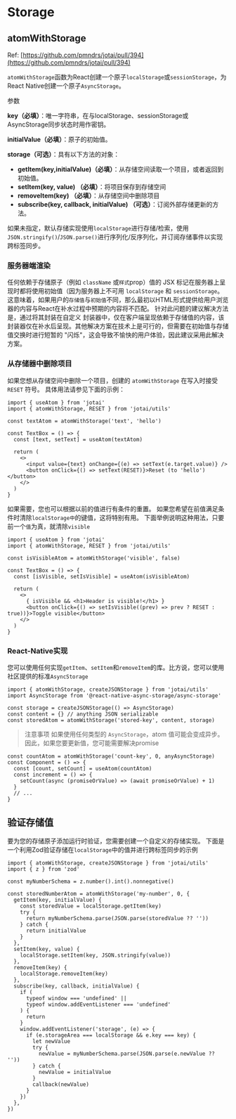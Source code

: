 # Storage
## atomWithStorage
Ref: [https://github.com/pmndrs/jotai/pull/394](https://github.com/pmndrs/jotai/pull/394)

`atomWithStorage`函数为React创建一个原子`localStorage`或`sessionStorage`，为React Native创建一个原子`AsyncStorage`。

参数

**key（必填）**：唯一字符串，在与localStorage、sessionStorage或AsyncStorage同步状态时用作密钥。

**initialValue（必填）**：原子的初始值。

**storage（可选）**：具有以下方法的对象：
+ **getItem(key,initialValue)（必填）**：从存储空间读取一个项目，或者返回到初始值。
+ **setItem(key, value) （必填）**：将项目保存到存储空间
+ **removeItem(key) （必填）**：从存储空间中删除项目
+ **subscribe(key, callback, initialValue) （可选）**：订阅外部存储更新的方法。

如果未指定，默认存储实现使用`localStorage`进行存储/检索，使用`JSON.stringify()`/`JSON.parse()`进行序列化/反序列化，并订阅存储事件以实现跨标签同步。

### 服务器端渲染
任何依赖于存储原子（例如 `className` 或`样式`prop）值的 JSX 标记在服务器上呈现时都将使用初始值（因为服务器上不可用 `localStorage` 和 `sessionStorage`。
这意味着，如果用户的`存储值`与`初始值`不同，那么最初以HTML形式提供给用户浏览器的内容与React在补水过程中预期的内容将不匹配。
针对此问题的建议解决方法是，通过将其封装在自定义 [<ClientOnly>](https://www.joshwcomeau.com/react/the-perils-of-rehydration/#abstractions) 封装器中，仅在客户端呈现依赖于存储值的内容，该封装器仅在补水后呈现。其他解决方案在技术上是可行的，但需要在初始值与存储值交换时进行短暂的 "闪烁"，这会导致不愉快的用户体验，因此建议采用此解决方案。

### 从存储器中删除项目

如果您想从存储空间中删除一个项目，创建的 `atomWithStorage` 在写入时接受 `RESET` 符号。
具体用法请参见下面的示例：
```
import { useAtom } from 'jotai'
import { atomWithStorage, RESET } from 'jotai/utils'

const textAtom = atomWithStorage('text', 'hello')

const TextBox = () => {
  const [text, setText] = useAtom(textAtom)

  return (
    <>
      <input value={text} onChange={(e) => setText(e.target.value)} />
      <button onClick={() => setText(RESET)}>Reset (to 'hello')</button>
    </>
  )
}
```

如果需要，您也可以根据以前的值进行有条件的重置。
如果您希望在前值满足条件时清除`localStorage中`的键值，这将特别有用。
下面举例说明这种用法，只要前一个`值`为真，就清除`visible`
```
import { useAtom } from 'jotai'
import { atomWithStorage, RESET } from 'jotai/utils'

const isVisibleAtom = atomWithStorage('visible', false)

const TextBox = () => {
  const [isVisible, setIsVisible] = useAtom(isVisibleAtom)

  return (
    <>
      { isVisible && <h1>Header is visible!</h1> }
      <button onClick={() => setIsVisible((prev) => prev ? RESET : true))}>Toggle visible</button>
    </>
  )
}
```
### React-Native实现

您可以使用任何实现`getItem`、`setItem`和`removeItem`的库。比方说，您可以使用社区提供的标准`AsyncStorage`

```
import { atomWithStorage, createJSONStorage } from 'jotai/utils'
import AsyncStorage from '@react-native-async-storage/async-storage'

const storage = createJSONStorage(() => AsyncStorage)
const content = {} // anything JSON serializable
const storedAtom = atomWithStorage('stored-key', content, storage)
```
> 注意事项
> 如果使用任何类型的 `AsyncStorage`，atom 值可能会变成异步。因此，如果您要更新值，您可能需要解决promise

```
const countAtom = atomWithStorage('count-key', 0, anyAsyncStorage)
const Component = () => {
  const [count, setCount] = useAtom(countAtom)
  const increment = () => {
    setCount(async (promiseOrValue) => (await promiseOrValue) + 1)
  }
  // ...
}
```
## 验证存储值
要为您的存储原子添加运行时验证，您需要创建一个自定义的存储实现。
下面是一个利用Zod验证存储在`localStorage`中的值并进行跨标签同步的示例

```
import { atomWithStorage, createJSONStorage } from 'jotai/utils'
import { z } from 'zod'

const myNumberSchema = z.number().int().nonnegative()

const storedNumberAtom = atomWithStorage('my-number', 0, {
  getItem(key, initialValue) {
    const storedValue = localStorage.getItem(key)
    try {
      return myNumberSchema.parse(JSON.parse(storedValue ?? ''))
    } catch {
      return initialValue
    }
  },
  setItem(key, value) {
    localStorage.setItem(key, JSON.stringify(value))
  },
  removeItem(key) {
    localStorage.removeItem(key)
  },
  subscribe(key, callback, initialValue) {
    if (
      typeof window === 'undefined' ||
      typeof window.addEventListener === 'undefined'
    ) {
      return
    }
    window.addEventListener('storage', (e) => {
      if (e.storageArea === localStorage && e.key === key) {
        let newValue
        try {
          newValue = myNumberSchema.parse(JSON.parse(e.newValue ?? ''))
        } catch {
          newValue = initialValue
        }
        callback(newValue)
      }
    })
  },
})
```
